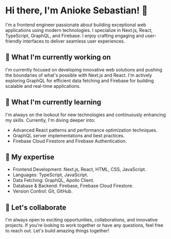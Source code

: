 # Hi there, I'm Anioke Sebastian! 👋

I'm a frontend engineer passionate about building exceptional web applications using modern technologies. I specialize in Next.js, React, TypeScript, GraphQL, and Firebase. I enjoy crafting engaging and user-friendly interfaces to deliver seamless user experiences.

## 🔭 What I'm currently working on

I'm currently focused on developing innovative web solutions and pushing the boundaries of what's possible with Next.js and React. I'm actively exploring GraphQL for efficient data fetching and Firebase for building scalable and real-time applications.

## 🌱 What I'm currently learning

I'm always on the lookout for new technologies and continuously enhancing my skills. Currently, I'm diving deeper into:

- Advanced React patterns and performance optimization techniques.
- GraphQL server implementations and best practices.
- Firebase Cloud Firestore and Firebase Authentication.

## 💼 My expertise

- Frontend Development: Next.js, React, HTML, CSS, JavaScript.
- Languages: TypeScript, JavaScript.
- Data Fetching: GraphQL, Apollo Client.
- Database & Backend: Firebase, Firebase Cloud Firestore.
- Version Control: Git, GitHub.


## 🚀 Let's collaborate

I'm always open to exciting opportunities, collaborations, and innovative projects. If you're looking to work together or have any questions, feel free to reach out. Let's build amazing things together!
